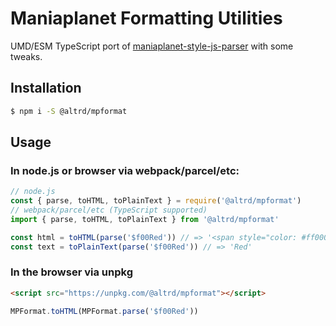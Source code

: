 # Maniaplanet Formatting Utilities

UMD/ESM TypeScript port of [maniaplanet-style-js-parser](https://github.com/maniaplanet/maniaplanet-style-js-parser) with some tweaks.

## Installation

```bash
$ npm i -S @altrd/mpformat
```

## Usage

### In node.js or browser via webpack/parcel/etc:

```javascript
// node.js
const { parse, toHTML, toPlainText } = require('@altrd/mpformat')
// webpack/parcel/etc (TypeScript supported)
import { parse, toHTML, toPlainText } from '@altrd/mpformat'

const html = toHTML(parse('$f00Red')) // => '<span style="color: #ff0000;">Red</span>'
const text = toPlainText(parse('$f00Red')) // => 'Red'
```

### In the browser via unpkg

```html
<script src="https://unpkg.com/@altrd/mpformat"></script>
```

```javascript
MPFormat.toHTML(MPFormat.parse('$f00Red'))
```
